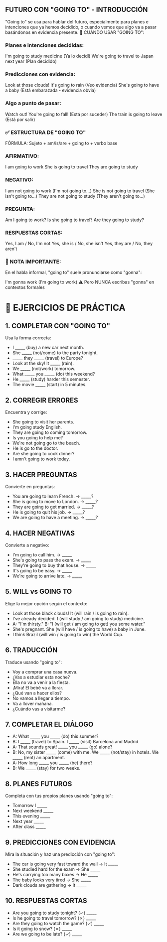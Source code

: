 ## FUTURO CON "GOING TO" - INTRODUCCIÓN
"Going to" se usa para hablar del futuro, especialmente para planes e intenciones que ya hemos decidido, o cuando vemos que algo va a pasar basándonos en evidencia presente.
📌 CUÁNDO USAR "GOING TO":

### Planes e intenciones decididas:

I'm going to study medicine (Ya lo decidí)
We're going to travel to Japan next year (Plan decidido)

### Predicciones con evidencia:

Look at those clouds! It's going to rain (Veo evidencia)
She's going to have a baby (Está embarazada - evidencia obvia)

### Algo a punto de pasar:

Watch out! You're going to fall! (Está por suceder)
The train is going to leave (Está por salir)

### ✅ ESTRUCTURA DE "GOING TO"
FÓRMULA:
Sujeto + am/is/are + going to + verbo base

### AFIRMATIVO:

I am going to work
She is going to travel
They are going to study

### NEGATIVO:

I am not going to work (I'm not going to...)
She is not going to travel (She isn't going to...)
They are not going to study (They aren't going to...)

### PREGUNTA:

Am I going to work?
Is she going to travel?
Are they going to study?

### RESPUESTAS CORTAS:

Yes, I am / No, I'm not
Yes, she is / No, she isn't
Yes, they are / No, they aren't

### 📝 NOTA IMPORTANTE:
En el habla informal, "going to" suele pronunciarse como "gonna":

I'm gonna work (I'm going to work)
⚠️ Pero NUNCA escribas "gonna" en contextos formales


# 🎯 EJERCICIOS DE PRÁCTICA

## 1. COMPLETAR CON "GOING TO"
Usa la forma correcta:

- I _____ (buy) a new car next month.
- She _____ (not/come) to the party tonight.
- _____ they _____ (travel) to Europe?
- Look at the sky! It _____ (rain).
- We _____ (not/work) tomorrow.
- What _____ you _____ (do) this weekend?
- He _____ (study) harder this semester.
- The movie _____ (start) in 5 minutes.

## 2. CORREGIR ERRORES
Encuentra y corrige:

- She going to visit her parents.
- I'm going study English.
- They are going to coming tomorrow.
- Is you going to help me?
- We're not going go to the beach.
- He is go to the doctor.
- Are she going to cook dinner?
- I amn't going to work today.

## 3. HACER PREGUNTAS
Convierte en preguntas:

- You are going to learn French. → _____?
- She is going to move to London. → _____?
- They are going to get married. → _____?
- He is going to quit his job. → _____?
- We are going to have a meeting. → _____?

## 4. HACER NEGATIVAS
Convierte a negativo:

- I'm going to call him. → _____
- She's going to pass the exam. → _____
- They're going to buy that house. → _____
- It's going to be easy. → _____
- We're going to arrive late. → _____

## 5. WILL vs GOING TO
Elige la mejor opción según el contexto:

- Look at those black clouds! It (will rain / is going to rain).
- I've already decided. I (will study / am going to study) medicine.
- A: "I'm thirsty." B: "I (will get / am going to get) you some water."
- She's pregnant. She (will have / is going to have) a baby in June.
- I think Brazil (will win / is going to win) the World Cup.

## 6. TRADUCCIÓN
Traduce usando "going to":

- Voy a comprar una casa nueva.
- ¿Vas a estudiar esta noche?
- Ella no va a venir a la fiesta.
- ¡Mira! El bebé va a llorar.
- ¿Qué van a hacer ellos?
- No vamos a llegar a tiempo.
- Va a llover mañana.
- ¿Cuándo vas a visitarme?

## 7. COMPLETAR EL DIÁLOGO
- A: What _____ you _____ (do) this summer?  
- B: I _____ (travel) to Spain. I _____ (visit) Barcelona and Madrid.  
- A: That sounds great! _____ you _____ (go) alone?  
- B: No, my sister _____ (come) with me. We _____ (not/stay) in hotels. We _____ (rent) an apartment.  
- A: How long _____ you _____ (be) there?  
- B: We _____ (stay) for two weeks.  

## 8. PLANES FUTUROS
Completa con tus propios planes usando "going to":

- Tomorrow I _____
- Next weekend _____
- This evening _____
- Next year _____
- After class _____

## 9. PREDICCIONES CON EVIDENCIA
Mira la situación y haz una predicción con "going to":

- The car is going very fast toward the wall → It _____
- She studied hard for the exam → She _____
- He's carrying too many boxes → He _____
- The baby looks very tired → She _____
- Dark clouds are gathering → It _____

## 10. RESPUESTAS CORTAS

- Are you going to study tonight? (✓) _____
- Is he going to travel tomorrow? (✗) _____
- Are they going to watch the game? (✓) _____
- Is it going to snow? (✗) _____
- Are we going to be late? (✓) _____
